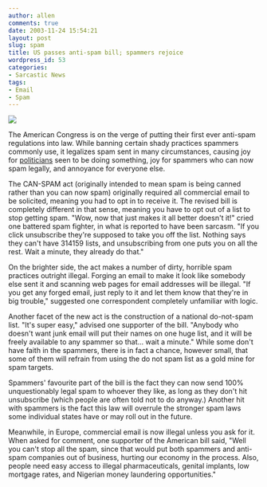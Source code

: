 ```yaml
---
author: allen
comments: true
date: 2003-11-24 15:54:21
layout: post
slug: spam
title: US passes anti-spam bill; spammers rejoice
wordpress_id: 53
categories:
- Sarcastic News
tags:
- Email
- Spam
---
```


![](/resources/old/spam.jpg)

The American Congress is on the verge of putting their first ever anti-spam regulations into law. While banning certain shady practices spammers commonly use, it legalizes spam sent in many circumstances, causing joy for [politicians](/fun/asylum/) seen to be doing something, joy for spammers who can now spam legally, and annoyance for everyone else.

The CAN-SPAM act (originally intended to mean spam is being canned rather than you can now spam) originally required all commercial email to be solicited, meaning you had to opt in to receive it. The revised bill is completely different in that sense, meaning you have to opt out of a list to stop getting spam. "Wow, now that just makes it all better doesn't it!" cried one battered spam fighter, in what is reported to have been sarcasm. "If you click unsubscribe they're supposed to take you off the list. Nothing says they can't have 314159 lists, and unsubscribing from one puts you on all the rest. Wait a minute, they already do that."

On the brighter side, the act makes a number of dirty, horrible spam practices outright illegal. Forging an email to make it look like somebody else sent it and scanning web pages for email addresses will be illegal. "If you get any forged email, just reply to it and let them know that they're in big trouble," suggested one correspondent completely unfamiliar with logic.

Another facet of the new act is the construction of a national do-not-spam list. "It's super easy," advised one supporter of the bill. "Anybody who doesn't want junk email will put their names on one huge list, and it will be freely available to any spammer so that... wait a minute." While some don't have faith in the spammers, there is in fact a chance, however small, that some of them will refrain from using the do not spam list as a gold mine for spam targets.

Spammers' favourite part of the bill is the fact they can now send 100% unquestionably legal spam to whoever they like, as long as they don't hit unsubscribe (which people are often told not to do anyway.) Another hit with spammers is the fact this law will overrule the stronger spam laws some individual states have or may roll out in the future.

Meanwhile, in Europe, commercial email is now illegal unless you ask for it. When asked for comment, one supporter of the American bill said, "Well you can't stop all the spam, since that would put both spammers and anti-spam companies out of business, hurting our economy in the process. Also, people need easy access to illegal pharmaceuticals, genital implants, low mortgage rates, and Nigerian money laundering opportunities."
